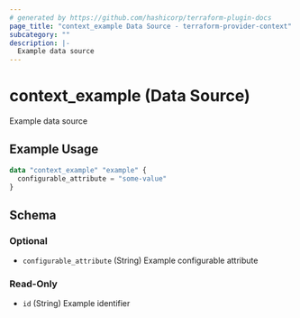 ```yaml
---
# generated by https://github.com/hashicorp/terraform-plugin-docs
page_title: "context_example Data Source - terraform-provider-context"
subcategory: ""
description: |-
  Example data source
---
```


# context_example (Data Source)

Example data source

## Example Usage

```terraform
data "context_example" "example" {
  configurable_attribute = "some-value"
}
```

<!-- schema generated by tfplugindocs -->

## Schema

### Optional

- `configurable_attribute` (String) Example configurable attribute

### Read-Only

- `id` (String) Example identifier
